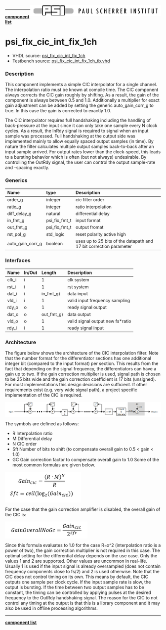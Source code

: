 <img align="right" src="../../doc/psi_logo.png">

***

[**component list**](../README.md)

# psi_fix_cic_int_fix_1ch
 - VHDL source: [psi_fix_cic_int_fix_1ch](../hdl/psi_fix_cic_int_fix_1ch.vhd)
 - Testbench source: [psi_fix_cic_int_fix_1ch_tb.vhd](../testbench/psi_fix_cic_int_fix_1ch_tb/psi_fix_cic_int_fix_1ch_tb.vhd)

### Description

This component implements a simple CIC interpolator for a single channel. The interpolation ratio must be known at compile time.
The CIC component always corrects the CIC gain roughly by shifting. As a result, the gain of the component is always between 0.5 and 1.0. Additionally a multiplier for exact gain adjustment can be added by setting the generic auto_gain_corr_g to true. In this case the gain is corrected to exactly 1.0.

The CIC interpolator requires full handshaking including the handling of back-pressure at the input since it can only take one sample every N clock cycles. As a result, the InRdy signal is required to signal when an input sample was processed.
Full handshaking at the output side was implemented mainly to allow equally spaced output samples (in time). By nature the filter calculates multiple output samples back-to-back after an input sample arrived. For output rates lower than the clock-speed, this leads to a bursting behavior which is often (but not always) undesirable. By controlling the OutRdy signal, the user can control the output sample-rate and –spacing exactly.

### Generics
| Name             | type          | Description                                                        |
|:-----------------|:--------------|:-------------------------------------------------------------------|
| order_g          | integer       | cic filter order                                                   |
| ratio_g          | integer       | ratio interpolation                                                |
| diff_delay_g     | natural       | differential delay                                                 |
| in_fmt_g         | psi_fix_fmt_t | input format                                                       |
| out_fmt_g        | psi_fix_fmt_t | output fromat                                                      |
| rst_pol_g        | std_logic     | reset polarity active high                                         |
| auto_gain_corr_g | boolean       | uses up to 25 bits of the datapath and 17 bit correction parameter |

### Interfaces
| Name   | In/Out   | Length     | Description                      |
|:-------|:---------|:-----------|:---------------------------------|
| clk_i  | i        | 1          | clk system                       |
| rst_i  | i        | 1          | rst system                       |
| dat_i  | i        | in_fmt_g)  | data input                       |
| vld_i  | i        | 1          | valid input frequency sampling   |
| rdy_o  | o        | 1          | ready signal output              |
| dat_o  | o        | out_fmt_g) | data output                      |
| vld_o  | o        | 1          | valid signal output new fs*ratio |
| rdy_i  | i        | 1          | ready signal input               |

### Architecture

The figure below shows the architecture of the CIC interpolation filter.
Note that the number format for the differentiator sections has one additional integer bit (compared to the input format) per section. This results from the fact that depending on the signal frequency, the differentiators can have a gain up to two.
If the gain correction multiplier is used, signal path is chosen to be 25 bits wide and the gain correction coefficient is 17 bits (unsigned). For most implementations this design decisions are sufficient. If other requirements exist (e.g. very wide signal path), a project specific implementation of the CIC is required.

<img align="center" src="psi_fix_cic_int_fix_1ch.png">

The symbols are defined as follows:
- R	Interpolation ratio
- M	Differential delay
- N	CIC order
- Sft	Number of bits to shift (to compensate overall gain to 0.5 < gain < 1.0)
- GC	Gain correction factor to compensate overall gain to 1.0
Some of the most common formulas are given below.

<img align="center" src="psi_fix_cic_int_fix_1ch_a.png">

For the case that the gain correction amplifier is disabled, the overall gain of the CIC is:

<img align="center" src="psi_fix_cic_int_fix_1ch_b.png">

Since this formula evaluates to 1.0 for the case R=x^2 (interpolation ratio is a power of two), the gain correction multiplier is not required in this case.
The optimal setting for the differential delay depends on the use case. Only the values 1 and 2 are supported. Other values are uncommon in real-life. Usually 1 is used if the input signal is already oversampled (does not contain frequency components close to fs/2) and 2 is used otherwise.
Note that the CIC does not control timing on its own. This means by default, the CIC outputs one sample per clock cycle. If the input sample rate is slow, the output is bursting. If the time between two output samples has to be constant, the timing can be controlled by applying pulses at the desired frequency to the OutRdy handshaking signal. The reason for the CIC to not control any timing at the output is that this is a library component and it may also be used in offline processing algorithms.

---
[**component list**](../README.md)
